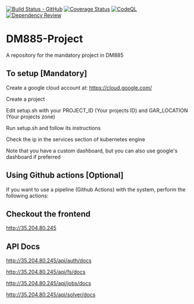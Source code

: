 [![Build Status - GitHub](https://github.com/TroelsLind/DM885-Project/workflows/Test/badge.svg)](https://github.com/TroelsLind/DM885-Project/actions?query=workflow%3ATest)
[![Coverage Status](https://coveralls.io/repos/github/TroelsLind/DM885-Project/badge.svg?branch=main)](https://coveralls.io/github/TroelsLind/DM885-Project?branch=main)
[![CodeQL](https://github.com/TroelsLind/DM885-Project/workflows/CodeQL/badge.svg)](https://github.com/TroelsLind/DM885-Project/actions?query=workflow%3ADependency+Review)
[![Dependency Review](https://github.com/TroelsLind/DM885-Project/workflows/Dependency%20Review/badge.svg)]()

# DM885-Project
A repository for the mandatory project in DM885

## To setup [Mandatory]
Create a google cloud account at: https://cloud.google.com/

Create a project

Edit setup.sh with your PROJECT_ID (Your projects ID) and GAR_LOCATION (Your projects zone)

Run setup.sh and follow its instructions

Check the ip in the services section of kubernetes engine

Note that you have a custom dashboard, but you can also use google's dashboard if preferred

## Using Github actions [Optional]
If you want to use a pipeline (Github Actions) with the system, perform the following actions:




## Checkout the frontend
http://35.204.80.245

## API Docs
http://35.204.80.245/api/auth/docs

http://35.204.80.245/api/fs/docs

http://35.204.80.245/api/jobs/docs

http://35.204.80.245/api/solver/docs

